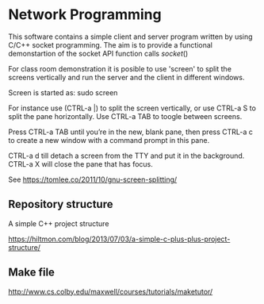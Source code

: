# Network Programming

This software contains a simple client and server program written by using C/C++ socket programming. The aim is to provide a functional demonstartion of the socket API function calls $socket()$


For class room demonstration it is posible to use 'screen' to split the screens vertically and run the server and the client in different windows.

Screen is started as: sudo screen

For instance use (CTRL-a |) to split the screen vertically, or use CTRL-a S to split the pane horizontally.
Use CTRL-a TAB to toogle between screens.

Press CTRL-a TAB until you’re in the new, blank pane, then press CTRL-a c to create a new window with a command prompt in this pane.

CTRL-a d till detach a screen from the TTY and put it in the background.
CTRL-a X will close the pane that has focus.

See https://tomlee.co/2011/10/gnu-screen-splitting/

## Repository structure

A simple C++ project structure

https://hiltmon.com/blog/2013/07/03/a-simple-c-plus-plus-project-structure/

## Make file

http://www.cs.colby.edu/maxwell/courses/tutorials/maketutor/
